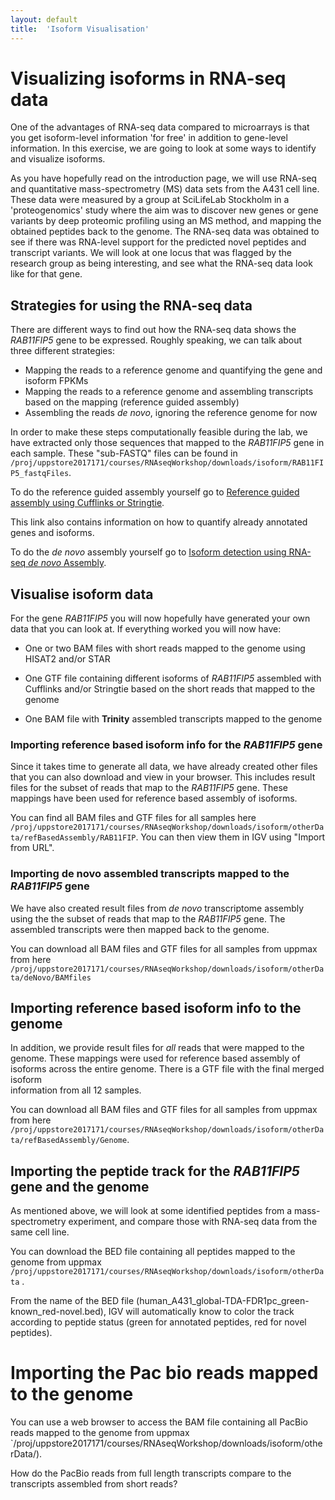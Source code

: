 ```yaml
---
layout: default
title:  'Isoform Visualisation'
---
```


# Visualizing isoforms in RNA-seq data


One of the advantages of RNA-seq data compared to microarrays is that you get 
isoform-level information 'for free' in addition to gene-level information. 
In this exercise, we are going to look at some ways to identify and visualize isoforms.

 As you have hopefully read on the introduction page, we will use RNA-seq and quantitative 
mass-spectrometry (MS) data sets from the A431 cell line. These data were measured by a 
group at SciLifeLab Stockholm in a 'proteogenomics' study where the aim was to discover 
new genes or gene variants by deep proteomic profiling using an MS method, and mapping 
the obtained peptides back to the genome. 
The RNA-seq data was obtained to see if there was RNA-level support for the predicted novel 
peptides and transcript variants. We will look at one locus that was flagged by the research 
group as being interesting, and see what the RNA-seq data look like for that gene.


## Strategies for using the RNA-seq data

There are different ways to find out how the RNA-seq data shows the *RAB11FIP5* gene to 
be expressed. Roughly speaking, we can talk about three different strategies:

*	Mapping the reads to a reference genome and quantifying the gene and isoform FPKMs  
*	Mapping the reads to a reference genome and assembling transcripts based on the mapping (reference guided assembly)  
*	Assembling the reads *de novo*, ignoring the reference genome for now  


In order to make these steps computationally feasible during the lab, we have extracted 
only those sequences that mapped to the *RAB11FIP5* gene in each sample. These "sub-FASTQ" 
files can be found in ``/proj/uppstore2017171/courses/RNAseqWorkshop/downloads/isoform/RAB11FIP5_fastqFiles``.
 

To do the reference guided assembly yourself go to [Reference guided assembly using Cufflinks or Stringtie](isoform-lab). 

This link also contains information on how to quantify already annotated genes and isoforms.

To do the *de novo* assembly yourself go to [Isoform detection using RNA-seq *de novo* Assembly](isoform-denovo).



## Visualise isoform data

For the gene *RAB11FIP5* you will now hopefully have generated your own data that you can look at. 
If everything worked you will now have:

 * One or two BAM files with short reads mapped to the genome using HISAT2 and/or STAR 

 * One GTF file containing different isoforms of *RAB11FIP5* assembled with Cufflinks and/or Stringtie based on the short reads that mapped to the genome
 
 * One BAM file with **Trinity** assembled transcripts mapped to the genome


### Importing reference based isoform info for the *RAB11FIP5* gene

Since it takes time to generate all data, we have already created other files that you can also download and view in your browser. This includes result files for the subset of reads that map to the *RAB11FIP5* gene. These mappings have been used for reference based assembly of isoforms. 

You can find all BAM files and GTF files for all samples here  `/proj/uppstore2017171/courses/RNAseqWorkshop/downloads/isoform/otherData/refBasedAssembly/RAB11FIP`. You can then view them in IGV using "Import from URL".

### Importing de novo assembled transcripts mapped to the *RAB11FIP5* gene

We have also created result files from *de novo* transcriptome assembly using the the subset of reads that map to the *RAB11FIP5* gene. The assembled transcripts were
then mapped back to the genome. 

You can download all BAM files and GTF files for all samples from uppmax from here `/proj/uppstore2017171/courses/RNAseqWorkshop/downloads/isoform/otherData/deNovo/BAMfiles`


## Importing reference based isoform info to the genome

In addition, we provide result files for *all* reads that were mapped to the genome. These mappings were used for 
reference based assembly of isoforms across the entire genome. There is a GTF file with the final merged isoform  
information from all 12 samples.  

You can download all BAM files and GTF files for all samples from uppmax from here `/proj/uppstore2017171/courses/RNAseqWorkshop/downloads/isoform/otherData/refBasedAssembly/Genome`. 

## Importing the peptide track for the *RAB11FIP5* gene and the genome                                                           

As mentioned above, we will look at some identified peptides from a mass-spectrometry 
experiment, and compare those with RNA-seq data from the same cell line.

You can download the BED file containing all peptides mapped to the genome from uppmax `/proj/uppstore2017171/courses/RNAseqWorkshop/downloads/isoform/otherData` .


From the name of the BED file (human_A431_global-TDA-FDR1pc_green-known_red-novel.bed), IGV will automatically know to color the track according to peptide status
(green for annotated peptides, red for novel peptides).


# Importing the Pac bio reads mapped to the genome                                                         

You can use a web browser to access the BAM file containing all PacBio reads mapped to the genome  from uppmax `/proj/uppstore2017171/courses/RNAseqWorkshop/downloads/isoform/otherData/).

How do the PacBio reads from full length transcripts compare to the transcripts assembled from short reads?






















